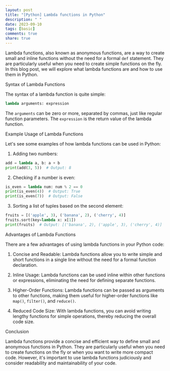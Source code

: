 ```yaml
---
layout: post
title: "[Python] Lambda functions in Python"
description: " "
date: 2023-09-10
tags: [basic]
comments: true
share: true
---
```


Lambda functions, also known as anonymous functions, are a way to create small and inline functions without the need for a formal `def` statement. They are particularly useful when you need to create simple functions on the fly. In this blog post, we will explore what lambda functions are and how to use them in Python.

Syntax of Lambda Functions

The syntax of a lambda function is quite simple:
```python
lambda arguments: expression
```

The `arguments` can be zero or more, separated by commas, just like regular function parameters. The `expression` is the return value of the lambda function.

Example Usage of Lambda Functions

Let's see some examples of how lambda functions can be used in Python:

1. Adding two numbers:
```python
add = lambda a, b: a + b
print(add(3, 5))  # Output: 8
```

2. Checking if a number is even:
```python
is_even = lambda num: num % 2 == 0
print(is_even(4))  # Output: True
print(is_even(7))  # Output: False
```

3. Sorting a list of tuples based on the second element:
```python
fruits = [('apple', 3), ('banana', 2), ('cherry', 4)]
fruits.sort(key=lambda x: x[1])
print(fruits)  # Output: [('banana', 2), ('apple', 3), ('cherry', 4)]
```

Advantages of Lambda Functions

There are a few advantages of using lambda functions in your Python code:

1. Concise and Readable: Lambda functions allow you to write simple and short functions in a single line without the need for a formal function declaration.

2. Inline Usage: Lambda functions can be used inline within other functions or expressions, eliminating the need for defining separate functions.

3. Higher-Order Functions: Lambda functions can be passed as arguments to other functions, making them useful for higher-order functions like `map()`, `filter()`, and `reduce()`.

4. Reduced Code Size: With lambda functions, you can avoid writing lengthy functions for simple operations, thereby reducing the overall code size.

Conclusion

Lambda functions provide a concise and efficient way to define small and anonymous functions in Python. They are particularly useful when you need to create functions on the fly or when you want to write more compact code. However, it's important to use lambda functions judiciously and consider readability and maintainability of your code.